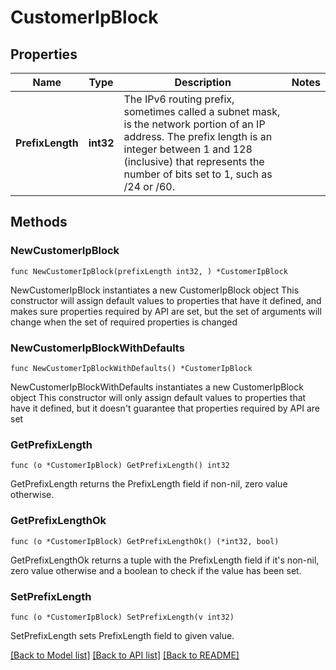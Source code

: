 # CustomerIpBlock

## Properties

Name | Type | Description | Notes
------------ | ------------- | ------------- | -------------
**PrefixLength** | **int32** | The IPv6 routing prefix, sometimes called a subnet mask, is the network portion of an IP address. The prefix length is an integer between 1 and 128 (inclusive) that represents the number of bits set to 1, such as /24 or /60. | 

## Methods

### NewCustomerIpBlock

`func NewCustomerIpBlock(prefixLength int32, ) *CustomerIpBlock`

NewCustomerIpBlock instantiates a new CustomerIpBlock object
This constructor will assign default values to properties that have it defined,
and makes sure properties required by API are set, but the set of arguments
will change when the set of required properties is changed

### NewCustomerIpBlockWithDefaults

`func NewCustomerIpBlockWithDefaults() *CustomerIpBlock`

NewCustomerIpBlockWithDefaults instantiates a new CustomerIpBlock object
This constructor will only assign default values to properties that have it defined,
but it doesn't guarantee that properties required by API are set

### GetPrefixLength

`func (o *CustomerIpBlock) GetPrefixLength() int32`

GetPrefixLength returns the PrefixLength field if non-nil, zero value otherwise.

### GetPrefixLengthOk

`func (o *CustomerIpBlock) GetPrefixLengthOk() (*int32, bool)`

GetPrefixLengthOk returns a tuple with the PrefixLength field if it's non-nil, zero value otherwise
and a boolean to check if the value has been set.

### SetPrefixLength

`func (o *CustomerIpBlock) SetPrefixLength(v int32)`

SetPrefixLength sets PrefixLength field to given value.



[[Back to Model list]](../README.md#documentation-for-models) [[Back to API list]](../README.md#documentation-for-api-endpoints) [[Back to README]](../README.md)


